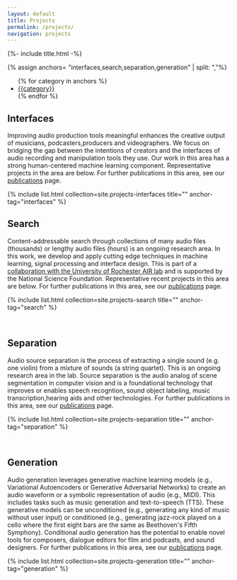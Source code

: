 ```yaml
---
layout: default
title: Projects
permalink: /projects/
navigation: projects
---
```


{%- include title.html -%}

{% assign anchors= "interfaces,search,separation,generation" | split: ","%}

<nav class="sub-nav">
    <ul class="nav">
    {% for category in anchors %}
    <li class="nav-item">
        <a class="nav-link" href="#{{category}}">{{category}}</a>
    </li>
    {% endfor %}
    </ul>
</nav>

## Interfaces
Improving audio production tools meaningful enhances the creative output of musicians, podcasters,producers and videographers. We focus on bridging the gap between the intentions of creators and the interfaces of audio recording and manipulation tools they use. Our work in this area has a strong human-centered machine learning component.  Representative projects in the area are below. For further publications in this area, see our [publications](/publications) page.

{% include list.html collection=site.projects-interfaces title="" anchor-tag="interfaces" %}



## Search
Content-addressable search through collections of many audio files (thousands) or lengthy audio files (hours) is an ongoing research area. In this work, we develop and apply cutting edge techniques in machine learning, signal processing and interface design. This is part of a [collaboration with the University of Rochester AIR lab](http://www2.ece.rochester.edu/projects/air/projects/audiosearch) and is supported by the National Science Foundation. Representative recent projects in this area are below. For further publications in this area, see our [publications](/publications) page.

{% include list.html collection=site.projects-search title="" anchor-tag="search" %}

<br>

## Separation
Audio source separation is the process of extracting a single sound (e.g. one violin) from a mixture of sounds (a string quartet). This is an ongoing research area in the lab. Source separation is the audio analog of scene segmentation in computer vision and is a foundational technology that improves or enables speech recogntion, sound object labeling, music transcription,hearing aids and other technologies. For further publications in this area, see our [publications](/publications) page.

{% include list.html collection=site.projects-separation title="" anchor-tag="separation" %}

<br>

## Generation
Audio generation leverages generative machine learning models (e.g., Variational Autoencoders or Generative Adversarial Networks) to create an audio waveform or a symbolic representation of audio (e.g., MIDI). This includes tasks such as music generation and text-to-speech (TTS). These generative models can be unconditioned (e.g., generating any kind of music without user input) or conditioned (e.g., generating jazz-rock played on a cello where the first eight bars are the same as Beethoven's Fifth Symphony). Conditional audio generation has the potential to enable novel tools for composers, dialogue editors for film and podcasts, and sound designers. For further publications in this area, see our [publications](/publications) page.

{% include list.html collection=site.projects-generation title="" anchor-tag="generation" %}

<br>

